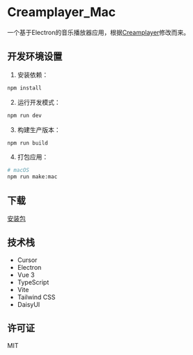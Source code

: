 # Creamplayer_Mac

一个基于Electron的音乐播放器应用，根据[Creamplayer](https://github.com/Beadd/Creamplayer)修改而来。

## 开发环境设置

1. 安装依赖：
```bash
npm install
```

2. 运行开发模式：
```bash
npm run dev
```

3. 构建生产版本：
```bash
npm run build
```

4. 打包应用：
```bash
# macOS
npm run make:mac
```

## 下载
[安装包]()

## 技术栈

- Cursor
- Electron
- Vue 3
- TypeScript
- Vite
- Tailwind CSS
- DaisyUI

## 许可证

MIT

